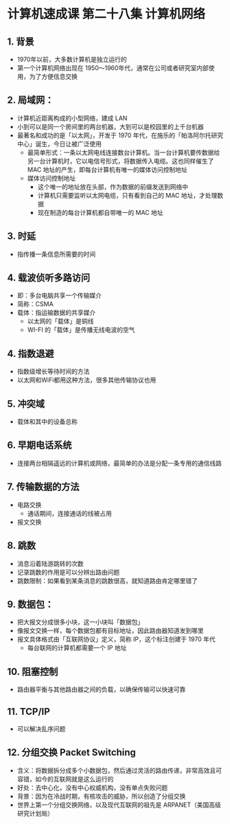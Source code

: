 # 计算机速成课 第二十八集 计算机网络

## 1. 背景
- 1970年以前，大多数计算机是独立运行的
- 第一个计算机网络出现在 1950～1960年代，通常在公司或者研究室内部使用，为了方便信息交换

## 2. 局域网：
- 计算机近距离构成的小型网络，建成 LAN
- 小到可以是同一个房间里的两台机器，大到可以是校园里的上千台机器
- 最著名和成功的是「以太网」，开发于 1970 年代，在施乐的「帕洛阿尔托研究中心」诞生，今日让被广泛使用
  - 最简单形式：一条以太网电线连接数台计算机。当一台计算机要传数据给另一台计算机时，它以电信号形式，将数据传入电缆。这也同样催生了 MAC 地址的产生，即每台计算机有唯一的媒体访问控制地址
  - 媒体访问控制地址
    - 这个唯一的地址放在头部，作为数据的前缀发送到网络中
    - 计算机只需要监听以太网电缆，只有看到自己的 MAC 地址，才处理数据
    - 现在制造的每台计算机都自带唯一的 MAC 地址


## 3. 时延
- 指传播一条信息所需要的时间


## 4. 载波侦听多路访问
  - 即：多台电脑共享一个传输媒介
  - 简称：CSMA
  - 载体：指运输数据的共享媒介
    - 以太网的「载体」是铜线
    - WI-FI 的「载体」是传播无线电波的空气


## 4. 指数退避
- 指数级增长等待时间的方法
- 以太网和WiFi都用这种方法，很多其他传输协议也用

## 5. 冲突域
- 载体和其中的设备总称


## 6. 早期电话系统
- 连接两台相隔遥远的计算机或网络，最简单的办法是分配一条专用的通信线路 


## 7. 传输数据的方法
  - 电路交换
    - 通话期间，连接通话的线被占用
  - 报文交换


## 8. 跳数
- 消息沿着陆游跳转的次数
- 记录跳数的作用是可以分辨出路由问题
- 跳数限制：如果看到某条消息的跳数很高，就知道路由肯定哪里错了


## 9. 数据包：
- 把大报文分成很多小块，这一小块叫「数据包」
- 像报文交换一样，每个数据包都有目标地址，因此路由器知道发到哪里
- 报文具体格式由「互联网协议」定义，简称 IP，这个标注创建于 1970 年代
  - 每台联网的计算机都需要一个 IP 地址

## 10. 阻塞控制
- 路由器平衡与其他路由器之间的负载，以确保传输可以快速可靠


## 11. TCP/IP
- 可以解决乱序问题


## 12. 分组交换 Packet Switching
- 含义：将数据拆分成多个小数据包，然后通过灵活的路由传递，非常高效且可容错，如今的互联网就是这么运行的
- 好处：去中心化，没有中心权威机构，没有单点失败问题
- 背景：因为在冷战时期，有核攻击的威胁，所以创造了分组交换
- 世界上第一个分组交换网络，以及现代互联网的祖先是 ARPANET（美国高级研究计划局）

